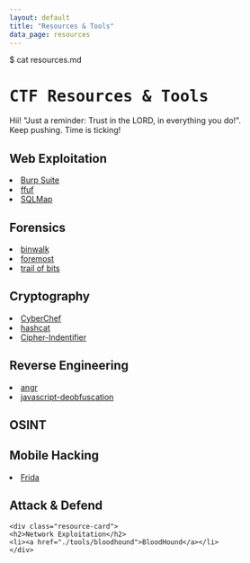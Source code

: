 ```yaml
---
layout: default
title: "Resources & Tools"
data_page: resources
---
```


<div class="terminal-header">
  <span class="prompt">$</span> <span class="cmd">cat resources.md</span>
</div>

# <span style="font-family: 'Fira Mono', monospace;">CTF Resources & Tools</span>

<div class="hacker-intro">
  <p>
    <span class="hacker-green">Hii</span>! "Just a reminder: Trust in the LORD, in everything you do!".<br>
    <span class="hacker-blink">Keep pushing. Time is ticking!</span>
  </p>
</div>

<div class="resources-grid">

  <div class="resource-card">
    <h2>Web Exploitation</h2>
    <li><a href="/tools/burp-suite">Burp Suite</a></li>
    <li><a href="./tools/ffuf">ffuf</a></li>
    <li><a href="./tools/sqlmap">SQLMap</a></li>
  </div>

  <div class="resource-card">
    <h2>Forensics</h2>
    <li><a href="./tools/binwalk">binwalk</a></li>
    <li><a href="./tools/foremost">foremost</a></li>
    <li><a href="./tools/trail-of-bits">trail of bits</a></li>
  </div>

  <div class="resource-card">
    <h2>Cryptography</h2>
    <li><a href="./tools/cyberchef">CyberChef</a></li>
    <li><a href="./tools/hashcat">hashcat</a></li>
    <li><a href="./tools/cipher-indentifier">Cipher-Indentifier</a></li>
  </div>

  <div class="resource-card">
    <h2>Reverse Engineering</h2>
    <li><a href="./tools/angr">angr</a></li>
    <li><a href="./tools/javascript-deobfuscation">javascript-deobfuscation</a></li>
  </div>

  <div class="resource-card">
    <h2>OSINT</h2>
  </div>

  <div class="resource-card">
    <h2>Mobile Hacking</h2>
    <li><a href="./tools/frida">Frida</a></li>
  </div>

  <div class="resource-card">
    <h2>Attack & Defend</h2>
  </div>
  
    <div class="resource-card">
    <h2>Network Exploitation</h2>
    <li><a href="./tools/bloodhound">BloodHound</a></li>
    </div>

</div>

